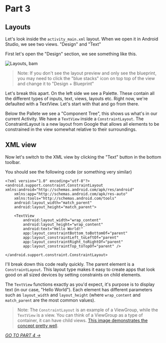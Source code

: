 # Part 3
## Layouts

Let's look inside the `activity_main.xml` layout. When we open it in Android Studio, we see two views. "Design" and "Text"

First let's open the "Design" section, we see something like this.

![Layouts, bam](https://i.imgur.com/Llk5BQP.jpg)

> Note: If you don't see the layout preview and only see the blueprint, you may need to click the "blue stacks" icon on top top of the view and change it to "Design + Blueprint"

Let's break this apart. On the left side we see a Palette. These contain all the different types of inputs, text, views, layouts etc. Right now, we're defaulted with a TextView. Let's start with that and go from there.

Below the Pallete we see a "Component Tree", this shows us what's in our current Activity. We have a `TextView` inside a `ConstraintLayout`. The ConstraintLayout is a new layout from Google that allows all elements to be constrained in the view somewhat relative to their surroundings.

## XML view
Now let's switch to the XML view by clicking the "Text" button in the bottom toolbar.

You should see the following code (or something very similar)

```
<?xml version="1.0" encoding="utf-8"?>
<android.support.constraint.ConstraintLayout xmlns:android="http://schemas.android.com/apk/res/android"
    xmlns:app="http://schemas.android.com/apk/res-auto"
    xmlns:tools="http://schemas.android.com/tools"
    android:layout_width="match_parent"
    android:layout_height="match_parent">

    <TextView
        android:layout_width="wrap_content"
        android:layout_height="wrap_content"
        android:text="Hello World!"
        app:layout_constraintBottom_toBottomOf="parent"
        app:layout_constraintLeft_toLeftOf="parent"
        app:layout_constraintRight_toRightOf="parent"
        app:layout_constraintTop_toTopOf="parent" />

</android.support.constraint.ConstraintLayout>
```

I'll break down this code really quickly. The parent element is a `ConstraintLayout`. This layout type makes it easy to create apps that look good on all sized devices by setting constraints on child elements. 

The `TextView` functions exactly as you'd expect, it's purpose is to display text (in our case, "Hello World"). Each element has different parameters such as `layout_width` and `layout_height` (where `wrap_content` and `match_parent` are the most common values).

> Note: The `ConstraintLayout` is an example of a ViewGroup, while the `TextView` is a view. You can think of a ViewGroup as a type of container, it can have child views. [This image demonstrates the concept pretty well](https://i.stack.imgur.com/KSCNf.png).

[*GO TO PART 4 ->*](part4.html)